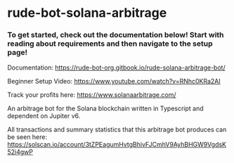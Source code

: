 # rude-bot-solana-arbitrage
### To get started, check out the documentation below! Start with reading about requirements and then navigate to the setup page!
Documentation: https://rude-bot-org.gitbook.io/rude-solana-arbitrage-bot/

Beginner Setup Video: https://www.youtube.com/watch?v=RNhc0KRa2AI

Track your profits here: https://www.solanaarbitrage.com/

An arbitrage bot for the Solana blockchain written in Typescript and dependent on Jupiter v6.

All transactions and summary statistics that this arbitrage bot produces can be seen here: https://solscan.io/account/3tZPEagumHvtgBhivFJCmhV9AyhBHGW9VgdsK52i4gwP
